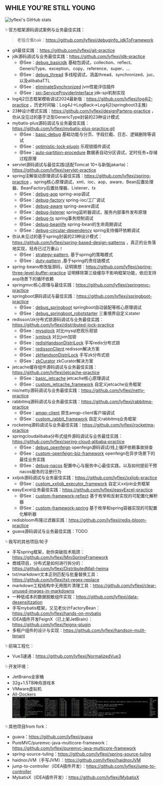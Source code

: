 WHILE YOU'RE STILL YOUNG
---
![lyflexi's GitHub stats](https://github-readme-stats.vercel.app/api?username=lyflexi&show_icons=true)

<!--
**lyflexi/lyflexi** is a ✨ _special_ ✨ repository because its `README.md` (this file) appears on your GitHub profile.

Here are some ideas to get you started:

- 🔭 I’m currently working on ...
- 🌱 I’m currently learning ...
- 👯 I’m looking to collaborate on ...
- 🤔 I’m looking for help with ...
- 💬 Ask me about ...
- 📫 How to reach me: ...
- 😄 Pronouns: ...
- ⚡ Fun fact: ...
-->
✨官方框架源码调试案例与业务最佳实践：
> 老版合集bak：https://github.com/lyflexi/debuginfo_jdkToFramework
- git最佳实践 ：https://github.com/lyflexi/git-practice
- jdk源码调试与业务最佳实践：https://github.com/lyflexi/jdk-practice
  - @See：[debug_basicjdk](https://github.com/lyflexi/jdk-practice/tree/main/debug_basicjdk) 基础包调试，collection、reflect、GenericType、exception、copy、reference、super、...
  - @See：[debug_thread](https://github.com/lyflexi/jdk-practice/tree/main/debug_thread) 多线程调试，涵盖thread、synchronized、juc、以及alibabaTTL
  - @See：[eliminateSynchronized](https://github.com/lyflexi/jdk-practice/tree/main/eliminateSynchronized) jvm性能评估插件
  - @See：[spi-ServiceProviderInterface](https://github.com/lyflexi/jdk-practice/tree/main/spi-ServiceProviderInterface) jdk-spi机制实现
- log4j2日志框架模板调试2024最新版：https://github.com/lyflexi/log4j2-practice ，历史时间轴：Log4J->LogBack->Log4j2(springboot3主推)
- 23种设计模式实践：https://github.com/lyflexi/designPartens-practice ，你从没见过的基于泛型GenericType封装的23种设计模式
- mybatis-plus源码调试与业务最佳实践：https://github.com/lyflexi/mybatis-plus-practice.git
  - @See：[basic-debug](https://github.com/lyflexi/mybatis-plus-practice/tree/main/basic-debug) 基础功能与分页、字段拦截、日志、逻辑删除等调试
  - @See：[optimistic-lock-plugin](https://github.com/lyflexi/mybatis-plus-practice/tree/main/optimistic-lock-plugin) 乐观锁插件调试
  - @See：[auto-partition-procedure](https://github.com/lyflexi/mybatis-plus-practice/tree/main/auto-partition-procedure) 数据表自动分区调试，定时任务+存储过程原理
- servlet源码调试与最佳实践(适配Tomcat 10+与新版jakarta)：https://github.com/lyflexi/servlet-practice
- spring注解驱动原理调试与最佳实践：https://github.com/lyflexi/spring-practice ，spring核心原理调试，xml、ioc、aop、aware、Bean后置处理器、BeanFactory后置处理器、Listener、tx
  - @See：[debug-aop](https://github.com/lyflexi/spring-practice/tree/main/debug-aop) spring-aop调试
  - @See：[debug-factory](https://github.com/lyflexi/spring-practice/tree/main/debug-factory) spring-ioc/工厂调试
  - @See：[debug-aware](https://github.com/lyflexi/spring-practice/tree/main/debug-aware) spring-aware调试
  - @See：[debug-listener](https://github.com/lyflexi/spring-practice/tree/main/debug-listener) spring监听器调试，服务内部事件发布原理
  - @See：[debug-tx](https://github.com/lyflexi/spring-practice/tree/main/debug-tx) spring事务控制调试
  - @See：[debug-beanlife](https://github.com/lyflexi/spring-practice/tree/main/debug-beanlife) spring-bean的生命周期调试
  - @See：[debug-circular-dependency](https://github.com/lyflexi/spring-practice/tree/main/debug-circular-dependency) spring支持循环依赖调试
- 你从未见过的基于spring封装的23种设计模式：https://github.com/lyflexi/spring-based-design-patterns ，真正的业务落地实现，轻舟已过万重山！
  - @See：[strategy-pattern](https://github.com/lyflexi/spring-based-design-patterns/tree/main/strategy-pattern), 基于spring的策略模式
  - @See：[duty-pattern](https://github.com/lyflexi/spring-based-design-patterns/tree/main/duty-pattern) ,基于spring的责任链模式
- spring-beans修改版源码，证明猜想：https://github.com/lyflexi/spring-three-level-buffer-practice 证明移除第三级缓存不影响框架功能，依旧支持aop场景下的循环依赖
- springmvc核心原理与最佳实践：https://github.com/lyflexi/springmvc-practice
- springboot源码调试与最佳实践：https://github.com/lyflexi/springboot-practice
  - @See：[debug_springboot](https://github.com/lyflexi/springboot-practice/tree/main/debug_springboot) springboot自动装配等核心原理调试
  - @See：[debug_springboot_robotstarter](https://github.com/lyflexi/springboot-practice/tree/main/debug_springboot_robotstarter) 三重境界自定义stater
- redisson/zk分布式锁源码调试与业务最佳实践：https://github.com/lyflexi/distributed-lock-practice
  - @See：[mysqlock](https://github.com/lyflexi/distributed-lock-practice/tree/main/mysqlock) 对比mysql悲观乐观锁
  - @See：[jvmlock](https://github.com/lyflexi/distributed-lock-practice/tree/main/jvmlock) 对比jvm加锁
  - @See：[redisHandsonDistriLock](https://github.com/lyflexi/distributed-lock-practice/tree/main/redisHandsonDistriLock) 手写redis分布式锁
  - @See：[redissonClient](https://github.com/lyflexi/distributed-lock-practice/tree/main/redissonClient) redisson解决方案
  - @See：[zkHandsonDistriLock](https://github.com/lyflexi/distributed-lock-practice/tree/main/zkHandsonDistriLock) 手写zk分布式锁
  - @See：[zkCurator](https://github.com/lyflexi/distributed-lock-practice/tree/main/zkCurator) zkCurator解决方案
- jetcache缓存组件源码调试与业务最佳实践：https://github.com/lyflexi/jetcache-practice
  - @See：[basic_jetcache](https://github.com/lyflexi/jetcache-practice/tree/main/basic_jetcache) jetcache核心原理调试
  - @See：[custom_jetcache_framework](https://github.com/lyflexi/jetcache-practice/tree/main/custom_jetcache_framework) 自定义jetcache业务框架
- nio/netty源码调试与业务最佳实践：https://github.com/lyflexi/netty-practice
- rabbitmq源码调试与业务最佳实践：https://github.com/lyflexi/rabbitmq-practice
  - @See：[amqp-client](https://github.com/lyflexi/rabbitmq-practice/tree/main/amqp-client) 原生amqp-client客户端调试
  - @See：[custom_rabbit_framework](https://github.com/lyflexi/rabbitmq-practice/tree/main/custom_rabbit_framework) 自定义rabbitmq业务框架
- rocketmq源码调试与业务最佳实践：https://github.com/lyflexi/rocketmq-practice
- springcloudalibaba分布式组件源码调试与业务最佳实践：https://github.com/lyflexi/spring-cloud-alibaba-practice
  - @See：[debug_openfeign](https://github.com/lyflexi/spring-cloud-alibaba-practice/tree/main/debug_openfeign) openfeign源码调试/线上循环依赖事故排查
  - @See：[custom-openfeign-biz-framework](https://github.com/lyflexi/spring-cloud-alibaba-practice/tree/main/custom-openfeign-biz-framework) openfeign在异步场景下的最佳业务实践
  - @See：[debug-nacos](https://github.com/lyflexi/spring-cloud-alibaba-practice/tree/main/debug-nacos) 配置中心与服务中心最佳实践，以及如何提前干预nacos服务的注册行为
- xxljob源码调试与业务最佳实践：https://github.com/lyflexi/xxljob-practice
  - @See：[custom_xxljob_executor_framework](https://github.com/lyflexi/xxljob-practice/tree/main/custom_xxljob_executor_framework) 自定义xxljob业务框架
- easyExcel业务最佳实践：https://github.com/lyflexi/easyExcel-practice
  - @See：[custom-framework-reflect](https://github.com/lyflexi/easyExcel-practice/tree/main/custom-framework-reflect) 基于枚举和反射实现的可配置化解析器
  - @See：[custom-framework-spring](https://github.com/lyflexi/easyExcel-practice/tree/main/custom-framework-spring) 基于枚举和spring容器实现的可配置化解析器
- redisbloom布隆过滤器实践：https://github.com/lyflexi/redis-bloom-practice
- guava源码调试与业务最佳实践：TODO

✨我写的其他项目/轮子
- 手写spring框架，助你突破技术瓶颈：https://github.com/lyflexi/MiniSpringFramework
- 商城项目，分布式是如何进行拆分的：https://github.com/lyflexi/DistributedMall-heima
- txt/markdown文本正则匹配与批量替换工具：https://github.com/lyflexi/txt-regex-replace
- markdown工程结构中无用图片清理工具：https://github.com/lyflexi/clear-unused-images-in-markdowns
- 一种低成本的数据脱敏组件实现：https://github.com/lyflexi/data-desensitization
- 手写mybatis框架，又见老伙计FactoryBean：https://github.com/lyflexi/hands-on-mybatis
- IDEA插件开发FeignX（已上架JetBrain）：https://github.com/lyflexi/feignx-plugin 
- 多租户组件的设计与实现：https://github.com/lyflexi/handson-mulit-tenant

✨前端工程化：
- Vue3速通：https://github.com/lyflexi/NormalizedVue3

✨开发环境：
- JetBrains全家桶
- 32g+1.5TB神舟游戏本
- VMware虚拟机
- All-Dockers
![image](./dockers-services.png)

✨其他项目from fork：
- guava：https://github.com/lyflexi/guava
- PureMVC/puremvc-java-multicore-framework：https://github.com/lyflexi/puremvc-java-multicore-framework
- spring-source-tuling：https://github.com/lyflexi/spring-source-tuling
- haidnorJVM（手写JVM）：https://github.com/lyflexi/haidnorJVM
- jump-to-controller（IDEA插件开发）：https://github.com/lyflexi/jump-to-controller
- MybatisX（IDEA插件开发）：https://github.com/lyflexi/MybatisX
